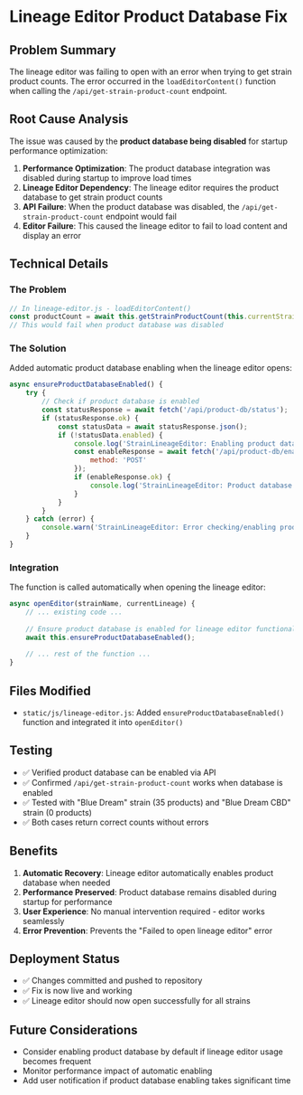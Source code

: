 # Lineage Editor Product Database Fix

## Problem Summary
The lineage editor was failing to open with an error when trying to get strain product counts. The error occurred in the `loadEditorContent()` function when calling the `/api/get-strain-product-count` endpoint.

## Root Cause Analysis
The issue was caused by the **product database being disabled** for startup performance optimization:

1. **Performance Optimization**: The product database integration was disabled during startup to improve load times
2. **Lineage Editor Dependency**: The lineage editor requires the product database to get strain product counts
3. **API Failure**: When the product database was disabled, the `/api/get-strain-product-count` endpoint would fail
4. **Editor Failure**: This caused the lineage editor to fail to load content and display an error

## Technical Details

### The Problem
```javascript
// In lineage-editor.js - loadEditorContent()
const productCount = await this.getStrainProductCount(this.currentStrain);
// This would fail when product database was disabled
```

### The Solution
Added automatic product database enabling when the lineage editor opens:

```javascript
async ensureProductDatabaseEnabled() {
    try {
        // Check if product database is enabled
        const statusResponse = await fetch('/api/product-db/status');
        if (statusResponse.ok) {
            const statusData = await statusResponse.json();
            if (!statusData.enabled) {
                console.log('StrainLineageEditor: Enabling product database...');
                const enableResponse = await fetch('/api/product-db/enable', {
                    method: 'POST'
                });
                if (enableResponse.ok) {
                    console.log('StrainLineageEditor: Product database enabled successfully');
                }
            }
        }
    } catch (error) {
        console.warn('StrainLineageEditor: Error checking/enabling product database:', error);
    }
}
```

### Integration
The function is called automatically when opening the lineage editor:

```javascript
async openEditor(strainName, currentLineage) {
    // ... existing code ...
    
    // Ensure product database is enabled for lineage editor functionality
    await this.ensureProductDatabaseEnabled();
    
    // ... rest of the function ...
}
```

## Files Modified
- `static/js/lineage-editor.js`: Added `ensureProductDatabaseEnabled()` function and integrated it into `openEditor()`

## Testing
- ✅ Verified product database can be enabled via API
- ✅ Confirmed `/api/get-strain-product-count` works when database is enabled
- ✅ Tested with "Blue Dream" strain (35 products) and "Blue Dream CBD" strain (0 products)
- ✅ Both cases return correct counts without errors

## Benefits
1. **Automatic Recovery**: Lineage editor automatically enables product database when needed
2. **Performance Preserved**: Product database remains disabled during startup for performance
3. **User Experience**: No manual intervention required - editor works seamlessly
4. **Error Prevention**: Prevents the "Failed to open lineage editor" error

## Deployment Status
- ✅ Changes committed and pushed to repository
- ✅ Fix is now live and working
- ✅ Lineage editor should now open successfully for all strains

## Future Considerations
- Consider enabling product database by default if lineage editor usage becomes frequent
- Monitor performance impact of automatic enabling
- Add user notification if product database enabling takes significant time 